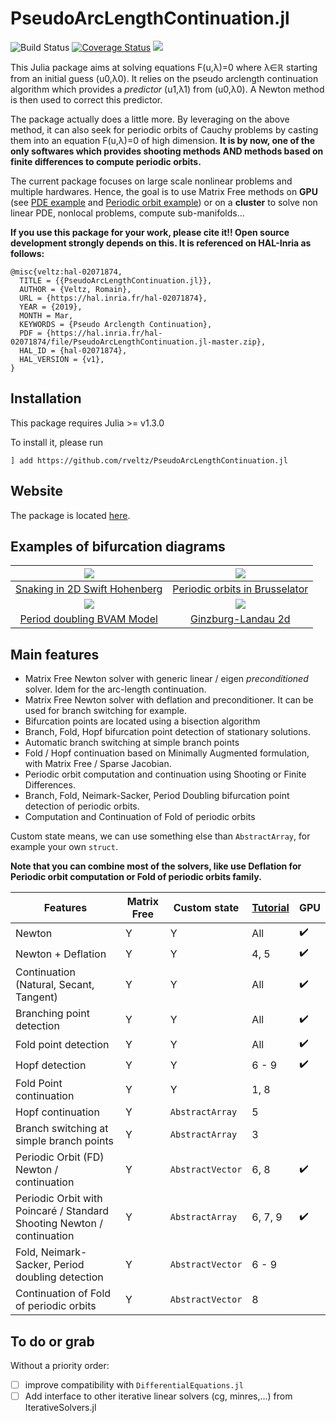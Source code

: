 # PseudoArcLengthContinuation.jl

![Build Status](https://travis-ci.com/rveltz/PseudoArcLengthContinuation.jl.svg?branch=master)
[![Coverage Status](https://coveralls.io/repos/github/rveltz/PseudoArcLengthContinuation.jl/badge.svg?branch=master)](https://coveralls.io/github/rveltz/PseudoArcLengthContinuation.jl?branch=master)
[![](https://img.shields.io/badge/docs-dev-blue.svg)](https://rveltz.github.io/PseudoArcLengthContinuation.jl/dev)

This Julia package aims at solving equations F(u,λ)=0 where λ∈ℝ starting from an initial guess (u0,λ0). It relies on the pseudo arclength continuation algorithm which provides a *predictor* (u1,λ1) from (u0,λ0). A Newton method is then used to correct this predictor.

The package actually does a little more. By leveraging on the above method, it can also seek for periodic orbits of Cauchy problems by casting them into an equation F(u,λ)=0 of high dimension. **It is by now, one of the only softwares which provides shooting methods AND methods based on finite differences to compute periodic orbits.**

The current package focuses on large scale nonlinear problems and multiple hardwares. Hence, the goal is to use Matrix Free methods on **GPU** (see [PDE example](https://rveltz.github.io/PseudoArcLengthContinuation.jl/dev/tutorials2b/index.html#The-Swift-Hohenberg-equation-on-the-GPU-1) and [Periodic orbit example](https://rveltz.github.io/PseudoArcLengthContinuation.jl/dev/tutorialsCGL/#Continuation-of-periodic-orbits-on-the-GPU-(Advanced)-1)) or on a **cluster** to solve non linear PDE, nonlocal problems, compute sub-manifolds...

**If you use this package for your work, please cite it!! Open source development strongly depends on this. It is referenced on HAL-Inria as follows:**

```
@misc{veltz:hal-02071874,
  TITLE = {{PseudoArcLengthContinuation.jl}},
  AUTHOR = {Veltz, Romain},
  URL = {https://hal.inria.fr/hal-02071874},
  YEAR = {2019},
  MONTH = Mar,
  KEYWORDS = {Pseudo Arclength Continuation},
  PDF = {https://hal.inria.fr/hal-02071874/file/PseudoArcLengthContinuation.jl-master.zip},
  HAL_ID = {hal-02071874},
  HAL_VERSION = {v1},
}
```

## Installation 

This package requires Julia >= v1.3.0

To install it, please run

`] add https://github.com/rveltz/PseudoArcLengthContinuation.jl`

## Website

The package is located [here](https://github.com/rveltz/PseudoArcLengthContinuation.jl).

## Examples of bifurcation diagrams


| ![](https://rveltz.github.io/PseudoArcLengthContinuation.jl/dev/sh2dbranches.png)   |  ![](https://rveltz.github.io/PseudoArcLengthContinuation.jl/dev/bru-po-cont-3br.png) | 
|:-------------:|:-------------:|
| [Snaking in 2D Swift Hohenberg](https://rveltz.github.io/PseudoArcLengthContinuation.jl/dev/tutorials2) |  [Periodic orbits in Brusselator](https://rveltz.github.io/PseudoArcLengthContinuation.jl/dev/tutorials3/) |  
| ![](https://rveltz.github.io/PseudoArcLengthContinuation.jl/dev/br_pd3.png) |![](https://rveltz.github.io/PseudoArcLengthContinuation.jl/dev/cgl-sh-br.png) | 
| [Period doubling BVAM Model](https://rveltz.github.io/PseudoArcLengthContinuation.jl/dev/tutorialsPD)  |  [Ginzburg-Landau 2d](https://rveltz.github.io/PseudoArcLengthContinuation.jl/dev/tutorialsCGL/)  |  


## Main features

- Matrix Free Newton solver with generic linear / eigen *preconditioned* solver. Idem for the arc-length continuation.
- Matrix Free Newton solver with deflation and preconditioner. It can be used for branch switching for example.
- Bifurcation points are located using a bisection algorithm
- Branch, Fold, Hopf bifurcation point detection of stationary solutions.
- Automatic branch switching at simple branch points
- Fold / Hopf continuation based on Minimally Augmented formulation, with Matrix Free / Sparse Jacobian.
- Periodic orbit computation and continuation using Shooting or Finite Differences.
- Branch, Fold, Neimark-Sacker, Period Doubling bifurcation point detection of periodic orbits.
- Computation and Continuation of Fold of periodic orbits

Custom state means, we can use something else than `AbstractArray`, for example your own `struct`. 

**Note that you can combine most of the solvers, like use Deflation for Periodic orbit computation or Fold of periodic orbits family.**


|Features|Matrix Free|Custom state| [Tutorial](https://rveltz.github.io/PseudoArcLengthContinuation.jl/dev/) | GPU |
|---|---|---|---|---|
| Newton | Y | Y | All | :heavy_check_mark:  |
| Newton + Deflation| Y | Y | 4, 5| :heavy_check_mark:|
| Continuation (Natural, Secant, Tangent) | Y | Y | All |:heavy_check_mark:  |
| Branching point detection | Y | Y | All | :heavy_check_mark: |
| Fold point detection | Y | Y | All | :heavy_check_mark: |
| Hopf detection | Y | Y | 6 - 9 | :heavy_check_mark: |
| Fold Point continuation | Y | Y | 1, 8 | |
| Hopf continuation | Y | `AbstractArray` | 5 | |
| Branch switching at simple branch points | Y | `AbstractArray` | 3 | |
| Periodic Orbit (FD) Newton / continuation | Y | `AbstractVector` | 6, 8 | :heavy_check_mark:|
| Periodic Orbit with Poincaré / Standard Shooting Newton / continuation | Y | `AbstractArray` |  6, 7, 9 | :heavy_check_mark: | 
| Fold, Neimark-Sacker, Period doubling detection | Y | `AbstractVector` | 6 - 9  | |
| Continuation of Fold of periodic orbits | Y | `AbstractVector` | 8 | |

## To do or grab
Without a priority order:

- [ ] improve compatibility with `DifferentialEquations.jl`
- [ ] Add interface to other iterative linear solvers (cg, minres,...) from IterativeSolvers.jl
